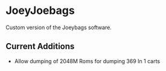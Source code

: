 # JoeyJoebags
Custom version of the Joeybags software.


## Current Additions
- Allow dumping of 2048M Roms for dumping 369 In 1 carts
